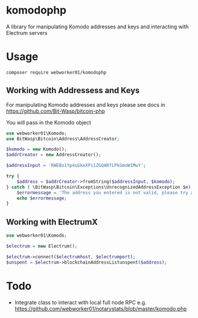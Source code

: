 # komodophp

A library for manipulating Komodo addresses and keys and interacting with Electrum servers

# Usage

`composer require webworker01/komodophp`

Working with Addressess and Keys
----------

For manipulating Komodo addresses and keys please see docs in https://github.com/Bit-Wasp/bitcoin-php

You will pass in the Komodo object 

```php
use webworker01\Komodo;
use BitWasp\Bitcoin\Address\AddressCreator;

$komodo = new Komodo();
$addrCreator = new AddressCreator();

$addressInput = 'RWEBo1Yp4uGkeXPi1ZGQARfLPkGmoW1MwY';

try {
    $address = $addrCreator->fromString($addressInput, $komodo);
} catch ( \BitWasp\Bitcoin\Exceptions\UnrecognizedAddressException $e) {
    $errormessage = 'The address you entered is not valid, please try again';
    echo $errormessage;
}
```

Working with ElectrumX
----------

```php
use webworker01\Komodo;

$electrum = new Electrum();

$electrum->connect($electrumhost, $electrumport);
$unspent = $electrum->blockchainAddressListunspent($address);
```

# Todo

* Integrate class to interact with local full node RPC e.g. https://github.com/webworker01/notarystats/blob/master/komodo.php
